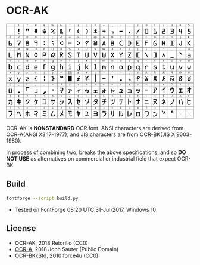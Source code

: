 # OCR-AK

![ocr-ak.gif](ocr-ak.gif)

OCR-AK is **NONSTANDARD** OCR font.
ANSI characters are derived from OCR-A(ANSI X3.17-1977),
and JIS characters are from OCR-BK(JIS X 9003-1980).

In process of combining two, breaks the above specifications,
and so **DO NOT USE** as alternatives on commercial or industrial
field that expect OCR-BK.

## Build

```bash
fontforge --script build.py
```

- Tested on FontForge 08:20 UTC 31-Jul-2017, Windows 10

## License

- OCR-AK, 2018 Retorillo (CC0)
- [OCR-A](https://sourceforge.net/projects/ocr-a-font/), 2018 Jonh Sauter (Public Domain)
- [OCR-BKxStd](http://force4u.cocolog-nifty.com/skywalker/2010/07/ocrocr-bkw-9d5e.html), 2010 force4u (CC0)

